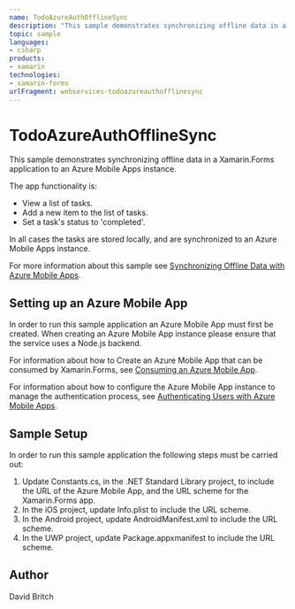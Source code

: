 ```yaml
---
name: TodoAzureAuthOfflineSync
description: "This sample demonstrates synchronizing offline data in a Xamarin.Forms application to an Azure Mobile Apps instance. The app functionality is: - View a list of tasks. - Add a new item to the list of tasks. - Set a task's status to 'completed'. In all cases the tasks are stored locally, and are synchronized to an Azure Mobile Apps instance."
topic: sample
languages:
- csharp
products:
- xamarin
technologies:
- xamarin-forms
urlFragment: webservices-todoazureauthofflinesync
---
```

TodoAzureAuthOfflineSync
========================

This sample demonstrates synchronizing offline data in a Xamarin.Forms application to an Azure Mobile Apps instance.

The app functionality is:

- View a list of tasks.
- Add a new item to the list of tasks.
- Set a task's status to 'completed'.

In all cases the tasks are stored locally, and are synchronized to an Azure Mobile Apps instance.

For more information about this sample see [Synchronizing Offline Data with Azure Mobile Apps](http://developer.xamarin.com/guides/xamarin-forms/web-services/sync/azure-mobile-apps/).

Setting up an Azure Mobile App
------------------------------

In order to run this sample application an Azure Mobile App must first be created. When creating an Azure Mobile App instance please ensure that the service uses a Node.js backend.

For information about how to Create an Azure Mobile App that can be consumed by Xamarin.Forms, see [Consuming an Azure Mobile App](http://developer.xamarin.com/guides/xamarin-forms/web-services/consuming/azure/).

For information about how to configure the Azure Mobile App instance to manage the authentication process, see [Authenticating Users with Azure Mobile Apps](http://developer.xamarin.com/guides/xamarin-forms/web-services/authentication/azure/).

Sample Setup
----------------

In order to run this sample application the following steps must be carried out:

1. Update Constants.cs, in the .NET Standard Library project, to include the URL of the Azure Mobile App, and the URL scheme for the Xamarin.Forms app.
1. In the iOS project, update Info.plist to include the URL scheme.
1. In the Android project, update AndroidManifest.xml to include the URL scheme.
1. In the UWP project, update Package.appxmanifest to include the URL scheme.

Author
------

David Britch
